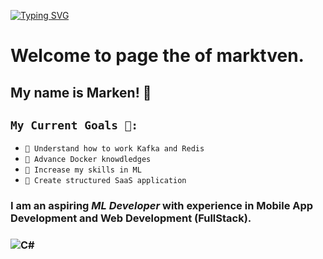[![Typing SVG](https://readme-typing-svg.herokuapp.com?color=2CFF05&lines=Beginner+ML+Developer)](https://git.io/typing-svg)

# Welcome to page the of **marktven**.
## My name is Marken! 🤖 
## ```My Current Goals 🙂:```
- ```📘 Understand how to work Kafka and Redis```
- ```📙 Advance Docker knowdledges```
- ```📗 Increase my skills in ML ```
- ```📕 Create structured SaaS application``` 
### I am an aspiring ***ML Developer***  with experience in Mobile App Development and Web Development (FullStack).
### ![C#]({https://img.shields.io/badge/C%23-239120?style=for-the-badge&logo=csharp&logoColor=white})
